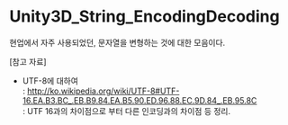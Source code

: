 Unity3D_String_EncodingDecoding
===============================

현업에서 자주 사용되었던, 문자열을 변형하는 것에 대한 모음이다.


[참고 자료]
* UTF-8에 대하여<br/>
  : http://ko.wikipedia.org/wiki/UTF-8#UTF-16.EA.B3.BC_.EB.B9.84.EA.B5.90.ED.96.88.EC.9D.84_.EB.95.8C<br/>
  : UTF 16과의 차이점으로 부터 다른 인코딩과의 차이점 등 정리.
